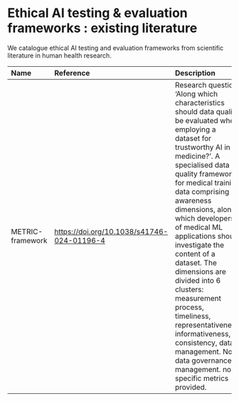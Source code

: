 # Ethical AI testing & evaluation frameworks : existing literature
We catalogue ethical AI testing and evaluation frameworks from scientific literature in human health research. 

| **Name** | **Reference** | **Description** | **Relevance**|
|:---------|:--------------|:----------------|:-------------|
|METRIC-framework |https://doi.org/10.1038/s41746-024-01196-4|Research question ‘Along which characteristics should data quality be evaluated when employing a dataset for trustworthy AI in medicine?’. A specialised data quality framework for medical training data comprising 15 awareness dimensions, along which developers of medical ML applications should investigate the content of a dataset. The dimensions are divided into 6 clusters: measurement process, timeliness, representativeness, informativeness, consistency, data management. No data governance or management. no specific metrics provided.| data quality evaluation|


